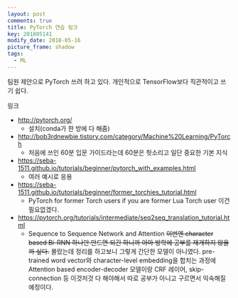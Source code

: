 ```yaml
---
layout: post
comments: true
title: PyTorch 연습 링크
key: 201805141
modify_date: 2018-05-16
picture_frame: shadow
tags:
  - ML
---
```


팀원 제안으로 PyTorch 쓰려 하고 있다. 개인적으로 TensorFlow보다 직관적이고 쓰기 쉽다.

<!--more-->

링크

- http://pytorch.org/
  - 설치(conda가 한 방에 다 해줌)
- http://bob3rdnewbie.tistory.com/category/Machine%20Learning/PyTorch
  - 처음에 쓰인 60분 입문 가이드라는데 60분은 헛소리고 일단 중요한 기본 지식
- https://seba-1511.github.io/tutorials/beginner/pytorch_with_examples.html
  - 여러 예시로 응용
- https://seba-1511.github.io/tutorials/beginner/former_torchies_tutorial.html
  - PyTorch for former Torch users if you are former Lua Torch user 이건 필요없겠다.
- https://pytorch.org/tutorials/intermediate/seq2seq_translation_tutorial.html
  - Sequence to Sequence Network and Attention
~~이번엔 character based Bi-RNN 하나만 만드면 되긴 하니까 아마 방학에 공부를 재개하지 않을까 싶다.~~
몰랐는데 정리를 하고보니 그렇게 간단한 모델이 아니였다. pre-trained word vector와 character-level
embedding을 합치는 과정에 Attention based encoder-decoder 모델이랑 CRF 레이어, skip-connection
등 이것저것 다 해야해서 따로 공부가 아니고 구르면서 익숙해질 예정이다.
